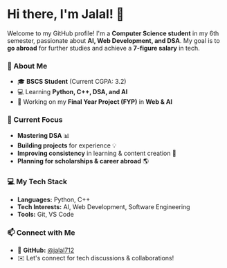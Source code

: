 # Hi there, I'm Jalal! 👋  

Welcome to my GitHub profile! I'm a **Computer Science student** in my 6th semester, passionate about **AI, Web Development, and DSA**. My goal is to **go abroad** for further studies and achieve a **7-figure salary** in tech.  

### 🚀 About Me  
- 🎓 **BSCS Student** (Current CGPA: 3.2)  
- 💻 Learning **Python, C++, DSA, and AI**  
- 🎯 Working on my **Final Year Project (FYP)** in **Web & AI**  
 

### 📌 Current Focus  
- **Mastering DSA** 📊  
- **Building projects** for experience 💡  
- **Improving consistency** in learning & content creation 🎥  
- **Planning for scholarships & career abroad** 🌎  

### 💻 My Tech Stack  
- **Languages:** Python, C++  
- **Tech Interests:** AI, Web Development, Software Engineering  
- **Tools:** Git, VS Code  

### 📫 Connect with Me  
- 🔗 **GitHub:** [@jalal712](https://github.com/jalal712)  
- ✉️ Let's connect for tech discussions & collaborations!
